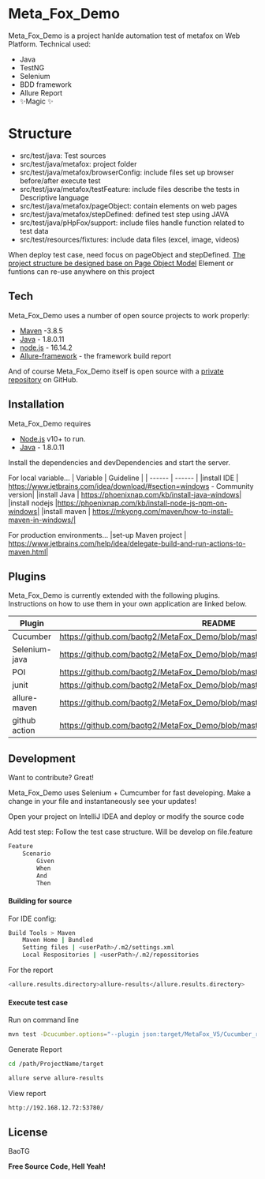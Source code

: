 # Meta_Fox_Demo

Meta_Fox_Demo is a project hanlde automation test of metafox on Web Platform.
Technical used:

- Java
- TestNG
- Selenium
- BDD framework 
- Allure Report
- ✨Magic ✨

# Structure

- src/test/java: Test sources
- src/test/java/metafox: project folder
- src/test/java/metafox/browserConfig: include files set up browser before/after execute test
- src/test/java/metafox/testFeature: include files describe the tests in Descriptive language
- src/test/java/metafox/pageObject: contain elements on web pages
- src/test/java/metafox/stepDefined: defined test step using JAVA
- src/test/java/pHpFox/support: include files handle function related to test data
- src/test/resources/fixtures: include data files (excel, image, videos)

When deploy test case, need focus on pageObject and stepDefined. 
[The project structure be designed base on Page Object Model](https://www.guru99.com/page-object-model-pom-page-factory-in-selenium-ultimate-guide.html)
Element or funtions can re-use anywhere on this project

## Tech

Meta_Fox_Demo uses a number of open source projects to work properly:

- [Maven](https://maven.apache.org/) -3.8.5
- [Java](https://www.oracle.com/java/technologies/downloads/) - 1.8.0.11
- [node.js](https://nodejs.org/en/) - 16.14.2
- [Allure-framework](https://github.com/allure-framework) - the framework build report

And of course Meta_Fox_Demo itself is open source with a [private repository](https://github.com/baotg2/MetaFox_Demo)
 on GitHub.

## Installation

Meta_Fox_Demo requires 
- [Node.js](https://nodejs.org/) v10+ to run.
- [Java](https://www.oracle.com/java/technologies/downloads/) - 1.8.0.11

Install the dependencies and devDependencies and start the server.


For local variable...
| Variable | Guideline |
| ------ | ------ |
|install IDE |  https://www.jetbrains.com/idea/download/#section=windows - Community version|
|install Java | https://phoenixnap.com/kb/install-java-windows|
|install nodejs |https://phoenixnap.com/kb/install-node-js-npm-on-windows|
|install maven | https://mkyong.com/maven/how-to-install-maven-in-windows/|

For production environments...
|set-up Maven project | https://www.jetbrains.com/help/idea/delegate-build-and-run-actions-to-maven.html|

## Plugins

Meta_Fox_Demo is currently extended with the following plugins.
Instructions on how to use them in your own application are linked below.

| Plugin | README |
| ------ | ------ |
| Cucumber | https://github.com/baotg2/MetaFox_Demo/blob/master/pom.xml |
| Selenium-java | https://github.com/baotg2/MetaFox_Demo/blob/master/pom.xml |
| POI | https://github.com/baotg2/MetaFox_Demo/blob/master/pom.xml |
| junit | https://github.com/baotg2/MetaFox_Demo/blob/master/pom.xml |
| allure-maven | https://github.com/baotg2/MetaFox_Demo/blob/master/pom.xml |
| github action | https://github.com/baotg2/MetaFox_Demo/blob/master/.github/workflows/maven.yml

## Development

Want to contribute? Great!

Meta_Fox_Demo uses Selenium + Cumcumber for fast developing.
Make a change in your file and instantaneously see your updates!

Open your project on IntelliJ IDEA and deploy or modify the source code

Add test step:
Follow the test case structure. Will be develop on file.feature
```sh
Feature
    Scenario
        Given
        When
        And
        Then
```

#### Building for source

For IDE config:

```sh
Build Tools > Maven
    Maven Home | Bundled
    Setting files | <userPath>/.m2/settings.xml
    Local Respositories | <userPath>/.m2/repossitories
```

For the report

```sh
<allure.results.directory>allure-results</allure.results.directory>
```
#### Execute test case

Run on command lỉne

```sh
mvn test -Dcucumber.options="--plugin json:target/MetaFox_V5/Cucumber_reports/MetaFox_Report.json"  -Dcucumber.options="src/test/java/pHpFox/feature" -Dcucumber.filter.tags=""
```
Generate Report
```sh
cd /path/ProjectName/target

allure serve allure-results
```
View report
```sh
http://192.168.12.72:53780/
```
## License

BaoTG

**Free Source Code, Hell Yeah!**
